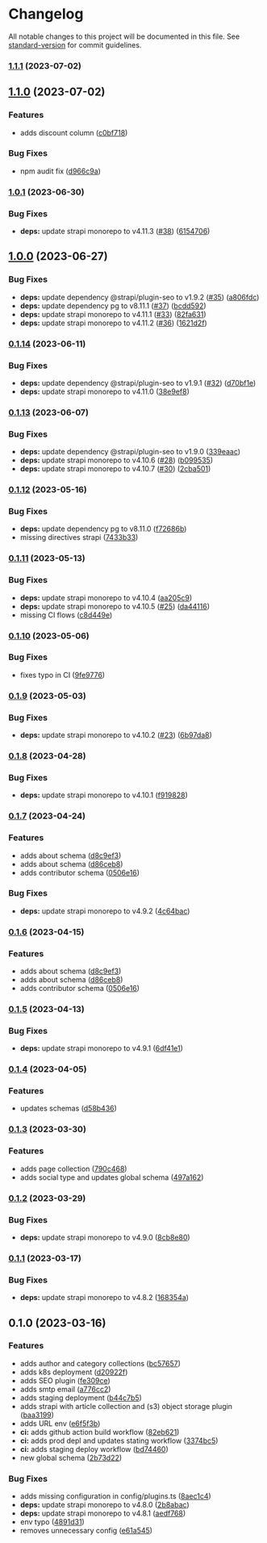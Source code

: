 # Changelog

All notable changes to this project will be documented in this file. See [standard-version](https://github.com/conventional-changelog/standard-version) for commit guidelines.

### [1.1.1](https://github.com/valuable-promo/headless/compare/v1.1.0...v1.1.1) (2023-07-02)

## [1.1.0](https://github.com/valuable-promo/headless/compare/v1.0.1...v1.1.0) (2023-07-02)


### Features

* adds discount column ([c0bf718](https://github.com/valuable-promo/headless/commit/c0bf718b6f98a71e074a609021fedc86328e8478))


### Bug Fixes

* npm audit fix ([d966c9a](https://github.com/valuable-promo/headless/commit/d966c9aa3f6bf3befe1c740586c3f53a744eeade))

### [1.0.1](https://github.com/valuable-promo/headless/compare/v1.0.0...v1.0.1) (2023-06-30)


### Bug Fixes

* **deps:** update strapi monorepo to v4.11.3 ([#38](https://github.com/valuable-promo/headless/issues/38)) ([6154706](https://github.com/valuable-promo/headless/commit/6154706f96bbbfccc7ccc77674af7f753a1ed1dc))

## [1.0.0](https://github.com/valuable-promo/headless/compare/v0.1.14...v1.0.0) (2023-06-27)


### Bug Fixes

* **deps:** update dependency @strapi/plugin-seo to v1.9.2 ([#35](https://github.com/valuable-promo/headless/issues/35)) ([a806fdc](https://github.com/valuable-promo/headless/commit/a806fdca52dd148d7f6b283002c8b91b725d6896))
* **deps:** update dependency pg to v8.11.1 ([#37](https://github.com/valuable-promo/headless/issues/37)) ([bcdd592](https://github.com/valuable-promo/headless/commit/bcdd59292e7c8c581f922ef11fd5e279ec2acb9f))
* **deps:** update strapi monorepo to v4.11.1 ([#33](https://github.com/valuable-promo/headless/issues/33)) ([82fa631](https://github.com/valuable-promo/headless/commit/82fa631d46cc081e248a9728e30f1f3427d44a09))
* **deps:** update strapi monorepo to v4.11.2 ([#36](https://github.com/valuable-promo/headless/issues/36)) ([1621d2f](https://github.com/valuable-promo/headless/commit/1621d2f8984080d65796856a0e442996d491ea8b))

### [0.1.14](https://github.com/valuable-promo/headless/compare/v0.1.13...v0.1.14) (2023-06-11)


### Bug Fixes

* **deps:** update dependency @strapi/plugin-seo to v1.9.1 ([#32](https://github.com/valuable-promo/headless/issues/32)) ([d70bf1e](https://github.com/valuable-promo/headless/commit/d70bf1e7518a339a753d6ffc0232d0a5d51f3936))
* **deps:** update strapi monorepo to v4.11.0 ([38e9ef8](https://github.com/valuable-promo/headless/commit/38e9ef8f8e73b760f34ec586747189e04129bf86))

### [0.1.13](https://github.com/valuable-promo/headless/compare/v0.1.12...v0.1.13) (2023-06-07)


### Bug Fixes

* **deps:** update dependency @strapi/plugin-seo to v1.9.0 ([339eaac](https://github.com/valuable-promo/headless/commit/339eaac23439e2ecf55a3e5716aac72c86e376c7))
* **deps:** update strapi monorepo to v4.10.6 ([#28](https://github.com/valuable-promo/headless/issues/28)) ([b099535](https://github.com/valuable-promo/headless/commit/b099535ff7ad5a3aab42ee7cb82bd20bc6e349a3))
* **deps:** update strapi monorepo to v4.10.7 ([#30](https://github.com/valuable-promo/headless/issues/30)) ([2cba501](https://github.com/valuable-promo/headless/commit/2cba501c841bc9982a1bdd1f6345119403b8781c))

### [0.1.12](https://github.com/valuable-promo/headless/compare/v0.1.11...v0.1.12) (2023-05-16)


### Bug Fixes

* **deps:** update dependency pg to v8.11.0 ([f72686b](https://github.com/valuable-promo/headless/commit/f72686b3b714892ec061247cc0e2c3e6f7f78569))
* missing directives strapi ([7433b33](https://github.com/valuable-promo/headless/commit/7433b3302148bb5b46cd10942ca7a71a595ba958))

### [0.1.11](https://github.com/valuable-promo/headless/compare/v0.1.10...v0.1.11) (2023-05-13)


### Bug Fixes

* **deps:** update strapi monorepo to v4.10.4 ([aa205c9](https://github.com/valuable-promo/headless/commit/aa205c9aade998b76bf7f04713542ff8574c8e04))
* **deps:** update strapi monorepo to v4.10.5 ([#25](https://github.com/valuable-promo/headless/issues/25)) ([da44116](https://github.com/valuable-promo/headless/commit/da4411648aae54ef8baab359cbf7e231ff1c8caa))
* missing CI flows ([c8d449e](https://github.com/valuable-promo/headless/commit/c8d449ea6069038b3e5c0495ea388a65cf22400f))

### [0.1.10](https://github.com/valuable-promo/headless/compare/v0.1.9...v0.1.10) (2023-05-06)


### Bug Fixes

* fixes typo in CI ([9fe9776](https://github.com/valuable-promo/headless/commit/9fe9776c1a7f03765bf9bc9d1ee1bace41140ac8))

### [0.1.9](https://github.com/valuable-promo/headless/compare/v0.1.8...v0.1.9) (2023-05-03)


### Bug Fixes

* **deps:** update strapi monorepo to v4.10.2 ([#23](https://github.com/valuable-promo/headless/issues/23)) ([6b97da8](https://github.com/valuable-promo/headless/commit/6b97da83d900f3a958cfc18a5cf36105a73d6a9e))

### [0.1.8](https://github.com/valuable-promo/headless/compare/v0.1.7...v0.1.8) (2023-04-28)


### Bug Fixes

* **deps:** update strapi monorepo to v4.10.1 ([f919828](https://github.com/valuable-promo/headless/commit/f919828a15dfade2d021fe027473d4363f7002df))

### [0.1.7](https://github.com/valuable-promo/headless/compare/v0.1.5...v0.1.7) (2023-04-24)


### Features

* adds about schema ([d8c9ef3](https://github.com/valuable-promo/headless/commit/d8c9ef34387314e94f17212ca63c0548eb5cb014))
* adds about schema ([d86ceb8](https://github.com/valuable-promo/headless/commit/d86ceb82cd7a8061109be4796495ca1c7d06dfa5))
* adds contributor schema ([0506e16](https://github.com/valuable-promo/headless/commit/0506e160e2afb9c4f838e78b3338f42e251aa9a9))


### Bug Fixes

* **deps:** update strapi monorepo to v4.9.2 ([4c64bac](https://github.com/valuable-promo/headless/commit/4c64bac492e0bf97502998b7d3232ab1d32701e4))

### [0.1.6](https://github.com/valuable-promo/headless/compare/v0.1.5...v0.1.6) (2023-04-15)


### Features

* adds about schema ([d8c9ef3](https://github.com/valuable-promo/headless/commit/d8c9ef34387314e94f17212ca63c0548eb5cb014))
* adds about schema ([d86ceb8](https://github.com/valuable-promo/headless/commit/d86ceb82cd7a8061109be4796495ca1c7d06dfa5))
* adds contributor schema ([0506e16](https://github.com/valuable-promo/headless/commit/0506e160e2afb9c4f838e78b3338f42e251aa9a9))

### [0.1.5](https://github.com/valuable-promo/headless/compare/v0.1.4...v0.1.5) (2023-04-13)


### Bug Fixes

* **deps:** update strapi monorepo to v4.9.1 ([6df41e1](https://github.com/valuable-promo/headless/commit/6df41e130824fee69aa981f433c4dc440a6a3fa8))

### [0.1.4](https://github.com/valuable-promo/headless/compare/v0.1.3...v0.1.4) (2023-04-05)


### Features

* updates schemas ([d58b436](https://github.com/valuable-promo/headless/commit/d58b436aab561d03a7553ee1f76941fcc793b49c))

### [0.1.3](https://github.com/valuable-promo/headless/compare/v0.1.2...v0.1.3) (2023-03-30)


### Features

* adds page collection ([790c468](https://github.com/valuable-promo/headless/commit/790c46822c6b03ef08934a11981007db6aee755d))
* adds social type and updates global schema ([497a162](https://github.com/valuable-promo/headless/commit/497a16221f39c64aad0b36e2b10a8c54fc6e24ee))

### [0.1.2](https://github.com/valuable-promo/headless/compare/v0.1.1...v0.1.2) (2023-03-29)


### Bug Fixes

* **deps:** update strapi monorepo to v4.9.0 ([8cb8e80](https://github.com/valuable-promo/headless/commit/8cb8e80e69379114531e4cae935a841e03df8364))

### [0.1.1](https://github.com/valuable-promo/headless/compare/v0.1.0...v0.1.1) (2023-03-17)


### Bug Fixes

* **deps:** update strapi monorepo to v4.8.2 ([168354a](https://github.com/valuable-promo/headless/commit/168354ab3996e7386a5035b026b7b66c75dc3c50))

## 0.1.0 (2023-03-16)


### Features

* adds author and category collections ([bc57657](https://github.com/valuable-promo/headless/commit/bc576570ed5d77df9194234838b2e9d47211e5fc))
* adds k8s deployment ([d20922f](https://github.com/valuable-promo/headless/commit/d20922f0d943e07fa55d2af993293a4e8bcf0e4f))
* adds SEO plugin ([fe309ce](https://github.com/valuable-promo/headless/commit/fe309ce8ac18714b376d5cd26eacdaba0d6469a3))
* adds smtp email ([a776cc2](https://github.com/valuable-promo/headless/commit/a776cc2ec0a75c52f76ae102b645b6d28bd0d095))
* adds staging deployment ([b44c7b5](https://github.com/valuable-promo/headless/commit/b44c7b5d452c03a4533345e31157e11b584a46f3))
* adds strapi with article collection and (s3) object storage plugin ([baa3199](https://github.com/valuable-promo/headless/commit/baa319939f610795e319c172f71abcfa251fec0e))
* adds URL env ([e6f5f3b](https://github.com/valuable-promo/headless/commit/e6f5f3b2c5057075b6763bd2d67df37d9b057f29))
* **ci:** adds github action build workflow ([82eb621](https://github.com/valuable-promo/headless/commit/82eb621d57b6dcfad2fb8dcde11649379583e162))
* **ci:** adds prod depl and updates stating workflow ([3374bc5](https://github.com/valuable-promo/headless/commit/3374bc5d0b37daf893763d132d650e6adcb6e1c1))
* **ci:** adds staging deploy workflow ([bd74460](https://github.com/valuable-promo/headless/commit/bd74460a839ee6b541881872ab5c7d5571e57b29))
* new global schema ([2b73d22](https://github.com/valuable-promo/headless/commit/2b73d226e49236a371bbe5d2e446478aefdba2e6))


### Bug Fixes

* adds missing configuration in config/plugins.ts ([8aec1c4](https://github.com/valuable-promo/headless/commit/8aec1c4ae338d0c9ca473ff9bb925252c807dc14))
* **deps:** update strapi monorepo to v4.8.0 ([2b8abac](https://github.com/valuable-promo/headless/commit/2b8abac0367359cb7d240a859a97e8fe2411ae4a))
* **deps:** update strapi monorepo to v4.8.1 ([aedf768](https://github.com/valuable-promo/headless/commit/aedf768452ba173dda68effc170b4735fa1d1ef3))
* env typo ([4891d31](https://github.com/valuable-promo/headless/commit/4891d31c2122d5979e8acf91f81a48bef6c3e9d8))
* removes unnecessary config ([e61a545](https://github.com/valuable-promo/headless/commit/e61a5452713f4baba83807fc6e374da7b5a392a4))
